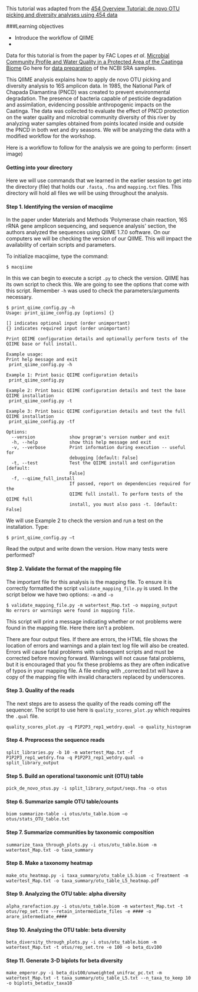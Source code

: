 This tutorial was adapted from the [454 Overview Tutorial: de novo OTU picking and diversity analyses using 454 data](http://qiime.org/tutorials/tutorial.html)

###Learning objectives
* Introduce the workflow of QIIME
* 

Data for this tutorial is from the paper by FAC Lopes *et al*.
[Microbial Community Profile and Water Quality in a Protected Area of the Caatinga Biome](http://journals.plos.org/plosone/article?id=10.1371/journal.pone.0148296)
Go here for [data preparation](datapreparation.md) of the NCBI SRA samples.

This QIIME analysis explains how to apply de novo OTU picking and diversity analysis to 16S amplicon data. In 1985, the National Park of Chapada Diamantina (PNCD) was created to prevent environmental degradation. The presence of bacteria capable of pesticide degradation and assimilation, evidencing possible anthropogenic impacts on the Caatinga. The data was collected to evaluate the effect of PNCD protection on the water quality and microbial community diversity of this river by analyzing water samples obtained from points located inside and outside the PNCD in both wet and dry seasons. We will be analyzing the data with a modified workflow for the workshop.

Here is a workflow to follow for the analysis we are going to perform:
(insert image)

#### Getting into your directory
Here we will use commands that we learned in the earlier session to get into the directory (file) that holds our `.fasta`, `.fna` and `mapping.txt` files. This directory will hold all files we will be using throughout the analysis.

#### Step 1. Identifying the version of macqiime
In the paper under Materials and Methods 'Polymerase chain reaction, 16S rRNA gene amplicon sequencing, and sequence analysis' section, the authors analyzed the sequences using QIIME 1.7.0 software. On our computers we will be checking the version of our QIIME. This will impact the availability of certain scripts and parameters. 

To initialize macqiime, type the command:
```
$ macqiime
```
In this we can begin to execute a script `.py` to check the version. QIIME has its own script to check this. We are going to see the options that come with this script. Remember `-h` was used to check the parameters/arguments necessary.
```
$ print_qiime_config.py –h
Usage: print_qiime_config.py [options] {}

[] indicates optional input (order unimportant)
{} indicates required input (order unimportant)

Print QIIME configuration details and optionally perform tests of the QIIME base or full install.

Example usage: 
Print help message and exit
 print_qiime_config.py -h

Example 1: Print basic QIIME configuration details
 print_qiime_config.py

Example 2: Print basic QIIME configuration details and test the base QIIME installation
 print_qiime_config.py -t

Example 3: Print basic QIIME configuration details and test the full QIIME installation
 print_qiime_config.py -tf

Options:
  --version             show program's version number and exit
  -h, --help            show this help message and exit
  -v, --verbose         Print information during execution -- useful for
                        debugging [default: False]
  -t, --test            Test the QIIME install and configuration [default:
                        False]
  -f, --qiime_full_install
                        If passed, report on dependencies required for the
                        QIIME full install. To perform tests of the QIIME full
                        install, you must also pass -t. [default: False]
```
We will use Example 2 to check the version and run a test on the installation. Type:
```
$ print_qiime_config.py –t
```
Read the output and write down the version. How many tests were performed?

#### Step 2. Validate the format of the mapping file
The important file for this analysis is the mapping file. To ensure it is correctly formatted the script `validate_mapping_file.py` is used. In the script below we have two options:
`-m` and `-o`
```
$ validate_mapping_file.py -m watertest_Map.txt -o mapping_output
No errors or warnings were found in mapping file.
```
This script will print a message indicating whether or not problems were found in the mapping file. Here there isn't a problem.

There are four output files. If there are errors, the HTML file shows the location of errors and warnings and a plain text log file will also be created. Errors will cause fatal problems with subsequent scripts and must be corrected before moving forward. Warnings will not cause fatal problems, but it is encouraged that you fix these problems as they are often indicative of typos in your mapping file. A file ending with _corrected.txt will have a copy of the mapping file with invalid characters replaced by underscores.

#### Step 3. Quality of the reads 
The next steps are to assess the quality of the reads coming off the sequencer. The script to use here is `quality_scores_plot.py` which requires the `.qual` file.
```
quality_scores_plot.py -q P1P2P3_rep1_wetdry.qual -o quality_histogram
```
#### Step 4. Preprocess the sequence reads 
```
split_libraries.py -b 10 -m watertest_Map.txt -f P1P2P3_rep1_wetdry.fna -q P1P2P3_rep1_wetdry.qual -o split_library_output
```
#### Step 5. Build an operational taxonomic unit (OTU) table 
```
pick_de_novo_otus.py -i split_library_output/seqs.fna -o otus
```
#### Step 6. Summarize sample OTU table/counts 
```
biom summarize-table -i otus/otu_table.biom –o otus/stats_OTU_table.txt
```
#### Step 7. Summarize communities by taxonomic composition 
```
summarize_taxa_through_plots.py -i otus/otu_table.biom -m watertest_Map.txt -o taxa_summary
```
#### Step 8. Make a taxonomy heatmap 
```
make_otu_heatmap.py -i taxa_summary/otu_table_L5.biom -c Treatment -m watertest_Map.txt -o taxa_summary/otu_table_L5_heatmap.pdf
```
#### Step 9. Analyzing the OTU table: alpha diversity 
```
alpha_rarefaction.py -i otus/otu_table.biom -m watertest_Map.txt -t otus/rep_set.tre --retain_intermediate_files -e #### -o arare_intermediate_####
```
#### Step 10. Analyzing the OTU table: beta diversity 
```
beta_diversity_through_plots.py -i otus/otu_table.biom -m watertest_Map.txt -t otus/rep_set.tre -e 100 -o beta_div100
```
#### Step 11. Generate 3-D biplots for beta diversity
```
make_emperor.py -i beta_div100/unweighted_unifrac_pc.txt -m watertest_Map.txt -t taxa_summary/otu_table_L5.txt --n_taxa_to_keep 10 -o biplots_betadiv_taxa10
```

